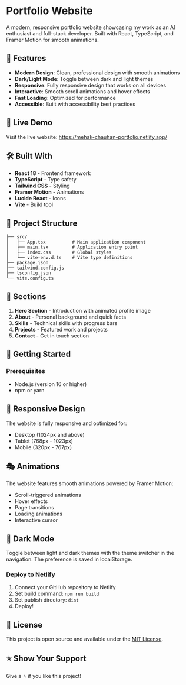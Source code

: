 #  Portfolio Website

A modern, responsive portfolio website showcasing my work as an AI enthusiast and full-stack developer. Built with React, TypeScript, and Framer Motion for smooth animations.

## 🌟 Features

- **Modern Design**: Clean, professional design with smooth animations
- **Dark/Light Mode**: Toggle between dark and light themes
- **Responsive**: Fully responsive design that works on all devices
- **Interactive**: Smooth scroll animations and hover effects
- **Fast Loading**: Optimized for performance
- **Accessible**: Built with accessibility best practices

## 🚀 Live Demo

Visit the live website: 
https://mehak-chauhan-portfolio.netlify.app/

## 🛠️ Built With

- **React 18** - Frontend framework
- **TypeScript** - Type safety
- **Tailwind CSS** - Styling
- **Framer Motion** - Animations
- **Lucide React** - Icons
- **Vite** - Build tool

## 📁 Project Structure

```
├── src/
│   ├── App.tsx          # Main application component
│   ├── main.tsx         # Application entry point
│   ├── index.css        # Global styles
│   └── vite-env.d.ts    # Vite type definitions
├── package.json
├── tailwind.config.js
├── tsconfig.json
└── vite.config.ts
```

## 🎨 Sections

1. **Hero Section** - Introduction with animated profile image
2. **About** - Personal background and quick facts
3. **Skills** - Technical skills with progress bars
4. **Projects** - Featured work and projects
5. **Contact** - Get in touch section

## 🚀 Getting Started

### Prerequisites

- Node.js (version 16 or higher)
- npm or yarn

## 📱 Responsive Design

The website is fully responsive and optimized for:
- Desktop (1024px and above)
- Tablet (768px - 1023px)
- Mobile (320px - 767px)

## 🎭 Animations

The website features smooth animations powered by Framer Motion:
- Scroll-triggered animations
- Hover effects
- Page transitions
- Loading animations
- Interactive cursor

## 🌙 Dark Mode

Toggle between light and dark themes with the theme switcher in the navigation. The preference is saved in localStorage.


### Deploy to Netlify

1. Connect your GitHub repository to Netlify
2. Set build command: `npm run build`
3. Set publish directory: `dist`
4. Deploy!

## 📝 License

This project is open source and available under the [MIT License](LICENSE).

## ⭐ Show Your Support

Give a ⭐️ if you like this project!

